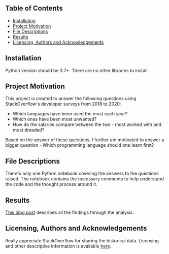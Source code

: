 ## Table of Contents

* [Installation](#installation)
* [Project Motivation](#motivation)
* [File Descriptions](#desc)
* [Results](#results)
* [Licensing, Authors and Acknowledgements](#license)

## Installation<a name="installation"></a>

Python version should be 3.7+. There are no other libraries to install.

## Project Motivation<a name="motivation"></a>

This project is created to answer the following questions using StackOverflow's developer surveys from 2018 to 2020:

* Which languages have been used the most each year?
* Which ones have been most unwanted?
* How do the salaries compare between the two - most worked with and most dreaded?


Based on the answer of these questions, I further am motivated to answer a bigger question - Which programming language should one learn first?

## File Descriptions<a name="desc"></a>

There's only one Python notebook covering the answers to the questions raised. The notebook contains the necessary comments to help understand the code and the thought process around it.

## Results<a name="results"></a>

[This blog post]() describes all the findings through the analysis.

## Licensing, Authors and Acknowledgements<a name="license"></a>

Really appreciate StackOverflow for sharing the historical data. Licensing and other descriptive information is available [here](https://insights.stackoverflow.com/survey). 
